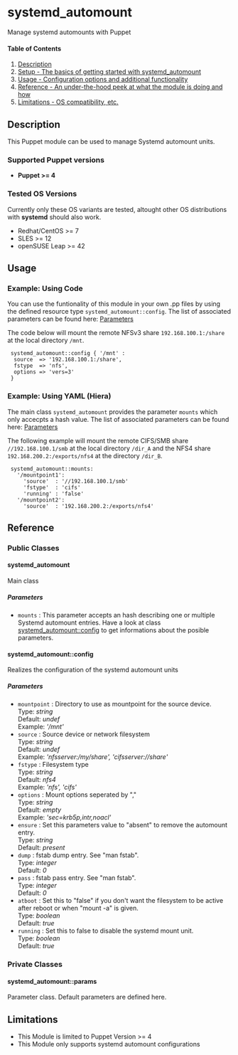 # systemd\_automount

Manage systemd automounts with Puppet

#### Table of Contents

1. [Description](#description)
2. [Setup - The basics of getting started with systemd_automount](#setup)
3. [Usage - Configuration options and additional functionality](#usage)
4. [Reference - An under-the-hood peek at what the module is doing and how](#reference)
5. [Limitations - OS compatibility, etc.](#limitations)

## Description

This Puppet module can be used to manage Systemd automount units.

### Supported Puppet versions

* **Puppet >= 4**

### Tested OS Versions

Currently only these OS variants are tested, altought other OS distributions with **systemd** should also work.

* Redhat/CentOS >= 7
* SLES >= 12
* openSUSE Leap >= 42

## Usage

### Example: Using Code

You can use the funtionality of this module in your own .pp files by using the defined resource type `systemd_automount::config`.
The list of associated parameters can be found here: [Parameters](#reference)

The code below will mount the remote NFSv3 share `192.168.100.1:/share` at the local directory `/mnt`.

```
 systemd_automount::config { '/mnt' :
  source  => '192.168.100.1:/share',
  fstype  => 'nfs',
  options => 'vers=3'
 } 
```
### Example: Using YAML (Hiera)

The main class `systemd_automount` provides the parameter `mounts` which only accecpts a hash value.
The list of associated parameters can be found here: [Parameters](#reference)

The following example will mount the remote CIFS/SMB share `//192.168.100.1/smb` at the local directory `/dir_A` and the NFS4 share `192.168.200.2:/exports/nfs4` at the directory `/dir_B`.

```
 systemd_automount::mounts:
   '/mountpoint1':
     'source'  : '//192.168.100.1/smb'
     'fstype'  : 'cifs'
     'running' : 'false'
   '/mountpoint2':
     'source'  : '192.168.200.2:/exports/nfs4'
```
## Reference

### Public Classes

#### systemd\_automount

Main class

##### Parameters

* `mounts` : This parameter accepts an hash describing one or multiple Systemd automount entries. Have a look at class [systemd\_automount::config](####systemd\_automount::config) to get informations about the posible parameters.

#### systemd\_automount::config

Realizes the configuration of the systemd automount units

##### Parameters

* `mountpoint` : Directory to use as mountpoint for the source device.
<br>Type: *string*
<br>Default: *undef*
<br>Example: *'/mnt'*
* `source` : Source device or network filesystem
<br>Type: *string*
<br>Default: *undef*
<br>Example: *'nfsserver:/my/share', 'cifsserver://share'*
* `fstype` : Filesystem type
<br>Type: *string*
<br>Default: *nfs4*
<br>Example: *'nfs', 'cifs'*
* `options` : Mount options seperated by ","
<br>Type: *string*
<br>Default: *empty*
<br>Example: *'sec=krb5p,intr,noacl'*
* `ensure` : Set this parameters value to "absent" to remove the automount entry.
<br>Type: *string*
<br>Default: *present*
* `dump` : fstab dump entry. See "man fstab".
<br>Type: *integer*
<br>Default: *0*
* `pass` : fstab pass entry. See "man fstab".
<br>Type: *integer*
<br>Default: *0*
* `atboot` : Set this to "false" if you don't want the filesystem to be active after reboot or when "mount -a" is given.
<br>Type: *boolean*
<br>Default: *true*
* `running` : Set this to false to disable the systemd mount unit.
<br>Type: *boolean*
<br>Default: *true*

### Private Classes

#### systemd\_automount::params

Parameter class. Default parameters are defined here.

## Limitations

* This Module is limited to Puppet Version >= 4
* This Module only supports systemd automount configurations
